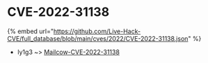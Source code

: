 # CVE-2022-31138
{% embed url="https://github.com/Live-Hack-CVE/full_database/blob/main/cves/2022/CVE-2022-31138.json" %}

* ly1g3 ~> [Mailcow-CVE-2022-31138](https://www.alice-snow.ru/2022/database/cve-2022-31138/mailcow-cve-2022-31138-ly1g3)